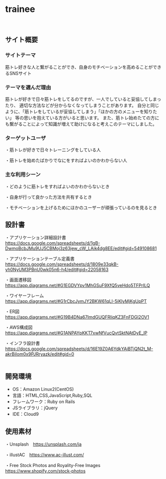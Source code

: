 # trainee
​
## サイト概要
### サイトテーマ
筋トレ好きな人と繋がることができ、自身のモチベーションを高めることができるSNSサイト
​
### テーマを選んだ理由
筋トレが好きで日々筋トレをしてるのですが、一人でしていると妥協してしまったり、 適切な方法などが分からなくなってしまうことがあります。 自分と同じように、「筋トレをしているが妥協してしまう」「ほかの方のメニューを知りたい」 等の思いを抱えている方がいると思います。 また、筋トレ始めたての方にも繋がることによって知識が増えて助けになると考えこのテーマにしました。​
​
### ターゲットユーザ
・筋トレが好きで日々トレーニングをしている人

・筋トレを始めたばかりでなにをすればよいのかわからない人​

### 主な利用シーン
・どのように筋トレをすればよいのかわからないとき

・自身が行って良かった方法を共有するとき

・モチベーションを上げるためにほかのユーザーが頑張っているのを見るとき​
​
## 設計書
・アプリケーション詳細設計書  
https://docs.google.com/spreadsheets/d/1gB-DwmoBcbJMu9UJ5CBMoj3z63jew_cW_LAik4dg8EE/edit#gid=549108681  
  
・アプリケーションテーブル定義書  
https://docs.google.com/spreadsheets/d/1809e33qkB-yh0NyUM3PBnU0wk05n6-h4/edit#gid=22058163  
  
・画面遷移図  
https://app.diagrams.net/#G1EGDVYpv1MhGSuF9XfQ5veHdo5TFPrILQ  
  
・ワイヤーフレーム  
https://app.diagrams.net/#G1rCbcJymJY2BKW61qLI-5iKlyMjKgUpPT  
  
・ER図  
https://app.diagrams.net/#G19B4DNa67ImdGUQFRliqKZ3FnFDGl2OV1  
  
・AWS構成図  
https://app.diagrams.net/#G1ANPAYpKKT7xwNfVucQvtSktNAtDyE_lP  
  
・インフラ設計書  
https://docs.google.com/spreadsheets/d/16E19Z0A6YdkYAiBTjQN2t_M-akrBiIom0x9PJRryazk/edit#gid=0  
​ 
## 開発環境
- OS：Amazon Linux2(CentOS)
- 言語：HTML,CSS,JavaScript,Ruby,SQL
- フレームワーク：Ruby on Rails
- JSライブラリ：jQuery
- IDE：Cloud9
​
## 使用素材
・Unsplash　https://unsplash.com/ja  

・illustAC　https://www.ac-illust.com/  

・Free Stock Photos and Royality-Free Images https://www.shopify.com/stock-photos  
